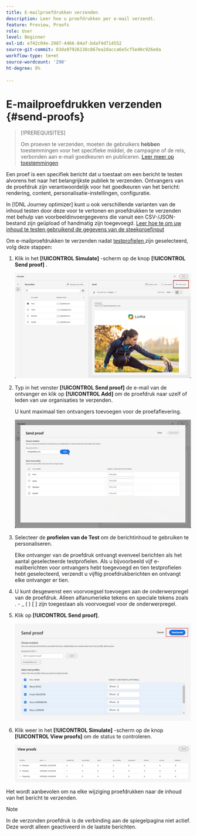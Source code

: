 ```yaml
---
title: E-mailproefdrukken verzenden
description: Leer hoe u proefdrukken per e-mail verzendt.
feature: Preview, Proofs
role: User
level: Beginner
exl-id: e742c04e-2987-4466-84af-bdaf4d714552
source-git-commit: 83da97926138c867ea2dacca6e5cf5e40c926eda
workflow-type: tm+mt
source-wordcount: '298'
ht-degree: 0%

---
```


# E-mailproefdrukken verzenden {#send-proofs}

>[!PREREQUISITES]
>
>Om proeven te verzenden, moeten de gebruikers **hebben** toestemmingen voor het specifieke middel, de campagne of de reis, verbonden aan e-mail goedkeuren en publiceren. [ Leer meer op toestemmingen ](../administration/ootb-permissions.md)

Een proef is een specifiek bericht dat u toestaat om een bericht te testen alvorens het naar het belangrijkste publiek te verzenden. Ontvangers van de proefdruk zijn verantwoordelijk voor het goedkeuren van het bericht: rendering, content, personalisatie-instellingen, configuratie.

In [!DNL Journey optimizer] kunt u ook verschillende varianten van de inhoud testen door deze voor te vertonen en proefdrukken te verzenden met behulp van voorbeeldinvoergegevens die vanuit een CSV-/JSON-bestand zijn geüpload of handmatig zijn toegevoegd. [ Leer hoe te om uw inhoud te testen gebruikend de gegevens van de steekproefinput ](../test-approve/simulate-sample-input.md)

Om e-mailproefdrukken te verzenden nadat [ testprofielen ](test-profiles.md) zijn geselecteerd, volg deze stappen:

1. Klik in het **[!UICONTROL Simulate]** -scherm op de knop **[!UICONTROL Send proof]** .

   ![](../email/assets/send-proof-button.png)

1. Typ in het venster **[!UICONTROL Send proof]** de e-mail van de ontvanger en klik op **[!UICONTROL Add]** om de proefdruk naar uzelf of leden van uw organisaties te verzenden.

   U kunt maximaal tien ontvangers toevoegen voor de proefaflevering.

   ![](../email/assets/send-proof-add.png)

1. Selecteer de **profielen van de Test** om de berichtinhoud te gebruiken te personaliseren.

   Elke ontvanger van de proefdruk ontvangt evenveel berichten als het aantal geselecteerde testprofielen. Als u bijvoorbeeld vijf e-mailberichten voor ontvangers hebt toegevoegd en tien testprofielen hebt geselecteerd, verzendt u vijftig proefdrukberichten en ontvangt elke ontvanger er tien.

1. U kunt desgewenst een voorvoegsel toevoegen aan de onderwerpregel van de proefdruk. Alleen alfanumerieke tekens en speciale tekens zoals . - _ ( ) [ ] zijn toegestaan als voorvoegsel voor de onderwerpregel.

1. Klik op **[!UICONTROL Send proof]**.

   ![](../email/assets/send-proof-select.png)

1. Klik weer in het **[!UICONTROL Simulate]** -scherm op de knop **[!UICONTROL View proofs]** om de status te controleren.

   ![](../email/assets/send-proof-view.png)

Het wordt aanbevolen om na elke wijziging proefdrukken naar de inhoud van het bericht te verzenden.

>[!NOTE]
>
>In de verzonden proefdruk is de verbinding aan de spiegelpagina niet actief. Deze wordt alleen geactiveerd in de laatste berichten.
